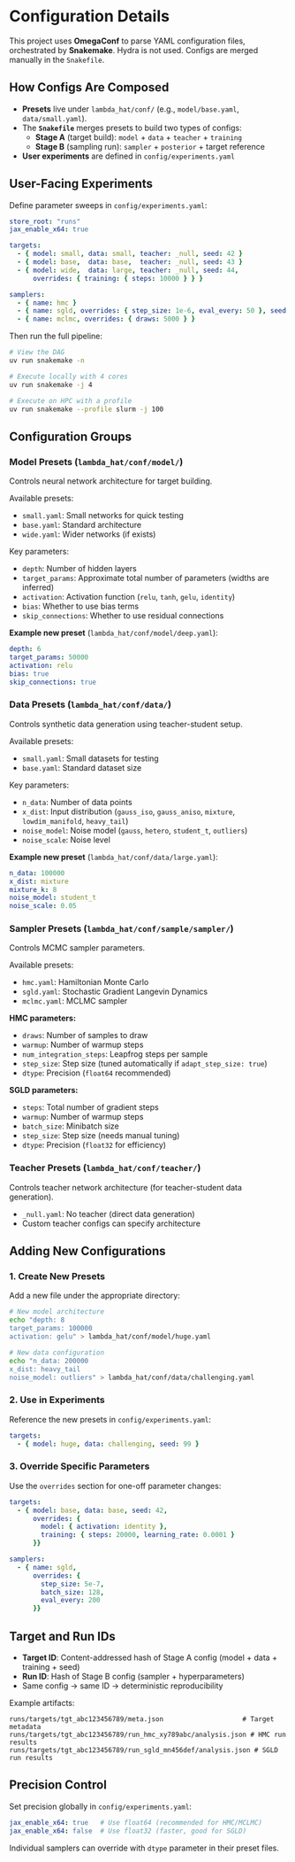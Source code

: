 # Configuration Details

This project uses **OmegaConf** to parse YAML configuration files, orchestrated by **Snakemake**. Hydra is not used. Configs are merged manually in the `Snakefile`.

## How Configs Are Composed

- **Presets** live under `lambda_hat/conf/` (e.g., `model/base.yaml`, `data/small.yaml`).
- The **`Snakefile`** merges presets to build two types of configs:
  - **Stage A** (target build): `model` + `data` + `teacher` + `training`
  - **Stage B** (sampling run): `sampler` + `posterior` + target reference
- **User experiments** are defined in `config/experiments.yaml`

## User-Facing Experiments

Define parameter sweeps in `config/experiments.yaml`:

```yaml
store_root: "runs"
jax_enable_x64: true

targets:
  - { model: small, data: small, teacher: _null, seed: 42 }
  - { model: base,  data: base,  teacher: _null, seed: 43 }
  - { model: wide,  data: large, teacher: _null, seed: 44,
      overrides: { training: { steps: 10000 } } }

samplers:
  - { name: hmc }
  - { name: sgld, overrides: { step_size: 1e-6, eval_every: 50 }, seed: 12345 }
  - { name: mclmc, overrides: { draws: 5000 } }
```

Then run the full pipeline:

```bash
# View the DAG
uv run snakemake -n

# Execute locally with 4 cores
uv run snakemake -j 4

# Execute on HPC with a profile
uv run snakemake --profile slurm -j 100
```

## Configuration Groups

### Model Presets (`lambda_hat/conf/model/`)

Controls neural network architecture for target building.

Available presets:
- `small.yaml`: Small networks for quick testing
- `base.yaml`: Standard architecture
- `wide.yaml`: Wider networks (if exists)

Key parameters:
- `depth`: Number of hidden layers
- `target_params`: Approximate total number of parameters (widths are inferred)
- `activation`: Activation function (`relu`, `tanh`, `gelu`, `identity`)
- `bias`: Whether to use bias terms
- `skip_connections`: Whether to use residual connections

**Example new preset** (`lambda_hat/conf/model/deep.yaml`):
```yaml
depth: 6
target_params: 50000
activation: relu
bias: true
skip_connections: true
```

### Data Presets (`lambda_hat/conf/data/`)

Controls synthetic data generation using teacher-student setup.

Available presets:
- `small.yaml`: Small datasets for testing
- `base.yaml`: Standard dataset size

Key parameters:
- `n_data`: Number of data points
- `x_dist`: Input distribution (`gauss_iso`, `gauss_aniso`, `mixture`, `lowdim_manifold`, `heavy_tail`)
- `noise_model`: Noise model (`gauss`, `hetero`, `student_t`, `outliers`)
- `noise_scale`: Noise level

**Example new preset** (`lambda_hat/conf/data/large.yaml`):
```yaml
n_data: 100000
x_dist: mixture
mixture_k: 8
noise_model: student_t
noise_scale: 0.05
```

### Sampler Presets (`lambda_hat/conf/sample/sampler/`)

Controls MCMC sampler parameters.

Available presets:
- `hmc.yaml`: Hamiltonian Monte Carlo
- `sgld.yaml`: Stochastic Gradient Langevin Dynamics
- `mclmc.yaml`: MCLMC sampler

**HMC parameters:**
- `draws`: Number of samples to draw
- `warmup`: Number of warmup steps
- `num_integration_steps`: Leapfrog steps per sample
- `step_size`: Step size (tuned automatically if `adapt_step_size: true`)
- `dtype`: Precision (`float64` recommended)

**SGLD parameters:**
- `steps`: Total number of gradient steps
- `warmup`: Number of warmup steps
- `batch_size`: Minibatch size
- `step_size`: Step size (needs manual tuning)
- `dtype`: Precision (`float32` for efficiency)

### Teacher Presets (`lambda_hat/conf/teacher/`)

Controls teacher network architecture (for teacher-student data generation).

- `_null.yaml`: No teacher (direct data generation)
- Custom teacher configs can specify architecture

## Adding New Configurations

### 1. Create New Presets

Add a new file under the appropriate directory:

```bash
# New model architecture
echo "depth: 8
target_params: 100000
activation: gelu" > lambda_hat/conf/model/huge.yaml

# New data configuration
echo "n_data: 200000
x_dist: heavy_tail
noise_model: outliers" > lambda_hat/conf/data/challenging.yaml
```

### 2. Use in Experiments

Reference the new presets in `config/experiments.yaml`:

```yaml
targets:
  - { model: huge, data: challenging, seed: 99 }
```

### 3. Override Specific Parameters

Use the `overrides` section for one-off parameter changes:

```yaml
targets:
  - { model: base, data: base, seed: 42,
      overrides: {
        model: { activation: identity },
        training: { steps: 20000, learning_rate: 0.0001 }
      }}

samplers:
  - { name: sgld,
      overrides: {
        step_size: 5e-7,
        batch_size: 128,
        eval_every: 200
      }}
```

## Target and Run IDs

- **Target ID**: Content-addressed hash of Stage A config (model + data + training + seed)
- **Run ID**: Hash of Stage B config (sampler + hyperparameters)
- Same config → same ID → deterministic reproducibility

Example artifacts:
```
runs/targets/tgt_abc123456789/meta.json                    # Target metadata
runs/targets/tgt_abc123456789/run_hmc_xy789abc/analysis.json # HMC run results
runs/targets/tgt_abc123456789/run_sgld_mn456def/analysis.json # SGLD run results
```

## Precision Control

Set precision globally in `config/experiments.yaml`:

```yaml
jax_enable_x64: true   # Use float64 (recommended for HMC/MCLMC)
jax_enable_x64: false  # Use float32 (faster, good for SGLD)
```

Individual samplers can override with `dtype` parameter in their preset files.